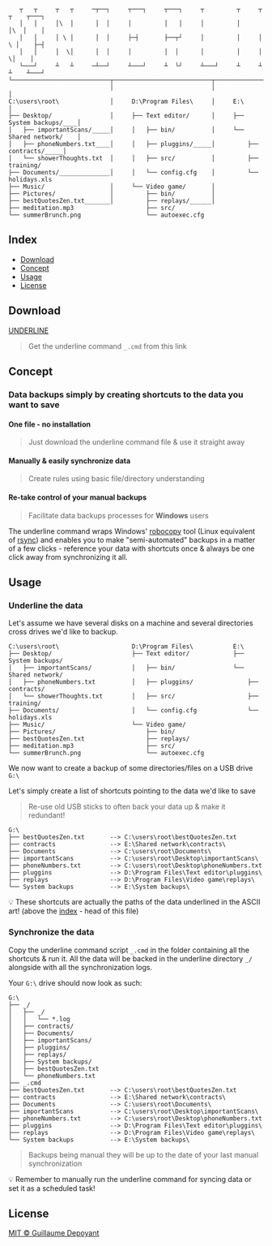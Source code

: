 ```
   ┬   ┬     ┬   ┬     ─┬──┐     ┬───┐     ┬───┐     ┬         ┬     ┬   ┬    ┬───┐   
   │   │     │\  │      │  │     │         │   │     │         │     │\  │    │       
   │   │     │ \ │      │  │     ├─┤       ├──┬┘     │         │     │ \ │    ├─┤     
   │   │     │  \│      │  │     │         │  │      │         │     │  \│    │       
   └───┘     ┴   ┴     ─┴──┘     ┴───┘     ┴  └┘     ┴───┘     ┴     ┴   ┴    ┴───┘   
└───────────────────────────┬───────────────────────────┬────────────────────────────┐
                            │                           │                            │
C:\users\root\              │     D:\Program Files\     │     E:\                    │
├── Desktop/                │     ├── Text editor/      │     ├── System backups/____│
│   ├── importantScans/_____│     │   ├── bin/          │     └── Shared network/    │
│   ├── phoneNumbers.txt____│     │   ├── pluggins/_____│         ├── contracts/_____│
│   └── showerThoughts.txt  │     │   ├── src/          │         ├── training/       
├── Documents/______________│     │   └── config.cfg    │         └── holidays.xls    
├── Music/                  │     └── Video game/       │                             
├── Pictures/               │         ├── bin/          │                             
├── bestQuotesZen.txt_______│         ├── replays/______│                             
├── meditation.mp3                    ├── src/                                        
└── summerBrunch.png                  └── autoexec.cfg                                
```

## Index
- [Download](#download)
- [Concept](#concept)
- [Usage](#usage)
- [License](#license)

## Download
[UNDERLINE](https://github.com/gdepoyant/underline/raw/main/_.cmd)
> Get the underline command `_.cmd` from this link

## Concept

### Data backups simply by creating shortcuts to the data you want to save

####  One file - no installation
> Just download the underline command file & use it straight away

####  Manually & easily synchronize data
> Create rules using basic file/directory understanding

####  Re-take control of your manual backups
> Facilitate data backups processes for **Windows** users

  The underline command wraps Windows' [robocopy](https://docs.microsoft.com/en-us/windows-server/administration/windows-commands/robocopy) tool (Linux equivalent of [rsync](https://linux.die.net/man/1/rsync)) and enables you to make "semi-automated" backups in a matter of a few clicks - reference your data with shortcuts once & always be one click away from synchronizing it all.

## Usage
### Underline the data
  Let's assume we have several disks on a machine and several directories cross drives we'd like to backup.

```
C:\users\root\                    D:\Program Files\           E:\
├── Desktop/                      ├── Text editor/            ├── System backups/
│   ├── importantScans/           │   ├── bin/                └── Shared network/
│   ├── phoneNumbers.txt          │   ├── pluggins/               ├── contracts/
│   └── showerThoughts.txt        │   ├── src/                    ├── training/
├── Documents/                    │   └── config.cfg              └── holidays.xls
├── Music/                        └── Video game/
├── Pictures/                         ├── bin/
├── bestQuotesZen.txt                 ├── replays/
├── meditation.mp3                    ├── src/
└── summerBrunch.png                  └── autoexec.cfg
```

We now want to create a backup of some directories/files on a USB drive `G:\`

Let's simply create a list of shortcuts pointing to the data we'd like to save

> Re-use old USB sticks to often back your data up & make it redundant!

```
G:\
├── bestQuotesZen.txt       --> C:\users\root\bestQuotesZen.txt
├── contracts               --> E:\Shared network\contracts\
├── Documents               --> C:\users\root\Documents\
├── importantScans          --> C:\users\root\Desktop\importantScans\
├── phoneNumbers.txt        --> C:\users\root\Desktop\phoneNumbers.txt
├── pluggins                --> D:\Program Files\Text editor\pluggins\
├── replays                 --> D:\Program Files\Video game\replays\
└── System backups          --> E:\System backups\
```
:bulb: These shortcuts are actually the paths of the data underlined in the ASCII art! (above the [index](#index) - head of this file) 

### Synchronize the data
Copy the underline command script `_.cmd` in the folder containing all the shortcuts & run it. All the data will be backed in the underline directory `_/` alongside with all the synchronization logs.

Your `G:\` drive should now look as such:

```
G:\
├── _/
│   ├── _/
│   │   └── *.log
│   ├── contracts/
│   ├── Documents/
│   ├── importantScans/
│   ├── pluggins/
│   ├── replays/
│   ├── System backups/
│   ├── bestQuotesZen.txt
│   └── phoneNumbers.txt
├── _.cmd
├── bestQuotesZen.txt       --> C:\users\root\bestQuotesZen.txt
├── contracts               --> E:\Shared network\contracts\
├── Documents               --> C:\users\root\Documents\
├── importantScans          --> C:\users\root\Desktop\importantScans\
├── phoneNumbers.txt        --> C:\users\root\Desktop\phoneNumbers.txt
├── pluggins                --> D:\Program Files\Text editor\pluggins\
├── replays                 --> D:\Program Files\Video game\replays\
└── System backups          --> E:\System backups\
```
> Backups being manual they will be up to the date of your last manual synchronization

:bulb: Remember to manually run the underline command for syncing data or set it as a scheduled task!

## License

[MIT © Guillaume Depoyant](LICENSE)
